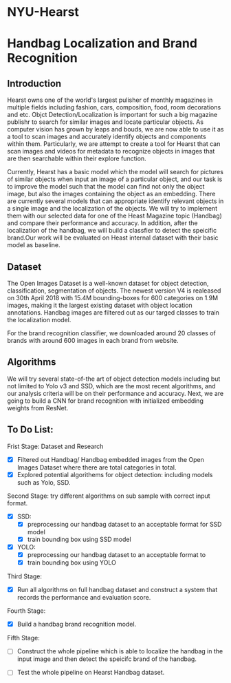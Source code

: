 # NYU-Hearst
# Handbag Localization and Brand Recognition
## Introduction
Hearst owns one of the world's largest pulisher of monthly magazines in multiple fields including fashion, cars, composition, food, room decorations and etc. Objct Detection/Localization is important for such a big magazine publishr to search for similar images and locate particular objects. As computer vision has grown by leaps and bouds, we are now able to use it as a tool to scan images and accurately identify objects and components within them. Particularly, we are attempt to create a tool for Hearst that can scan images and videos for metadata to recognize objects in images that are then searchable within their explore function.

Currently, Hearst has a basic model which the model will search for pictures of similar objects when input an image of a particular object, and our task is to improve the model such that the model can find not only the object image, but also the images containing the object as an embedding. There are currently several models that can appropriate identify relevant objects in a single image and the localization of the objects. We will try to implement them with our selected data for one of the Heast Magazine topic (Handbag) and compare their performance and accuracy. In addition, after the localization of the handbag, we will build a classfier to detect the speicific brand.Our work will be evaluated on Heast internal dataset with their basic model as baseline. 



## Dataset
The Open Images Dataset is a well-known dataset for object detection, classification, segmentation of objects. The newest version V4 is realeased on 30th April 2018 with 15.4M bounding-boxes for 600 categories on 1.9M images, making it the largest existing dataset with object location annotations. Handbag images are filtered out as our targed classes to train the localization model. 

For the brand recognition classifier, we downloaded around 20 classes of brands with around 600 images in each brand from website.


## Algorithms
We will try several state-of-the art of object detection models including but not limited to Yolo v3 and SSD, which are the most recent algorithms, and our analysis criteria will be on their performance and accuracy. 
Next, we are going to build a CNN for brand recognition with initialized embedding weights from ResNet.

## To Do List:
Frist Stage: Dataset and Research
- [x] Filtered out Handbag/ Handbag embedded images from the Open Images Dataset where there are total categories in total.
- [x] Explored potential algorithems for object detection: including models such as Yolo, SSD.

Second Stage: try different algorithms on sub sample with correct input format.
- [x] SSD:
  - [x] preprocessing our handbag dataset to an acceptable format for SSD model
  - [x] train bounding box using SSD model
- [x] YOLO:
  - [x] preprocessing our handbag dataset to an acceptable format to <object-class> <x> <y> <width> <height>
  - [x] train bounding box using YOLO
  
Third Stage: 
- [x] Run all algorithms on full handbag dataset and construct a system that records the performance and evaluation score.

Fourth Stage:
- [x] Build a handbag brand recognition model.

Fifth Stage:
- [ ] Construct the whole pipeline which is able to localize the handbag in the input image and then detect the speicifc brand of the handbag.
- [ ] Test the whole pipeline on Hearst Handbag dataset.


